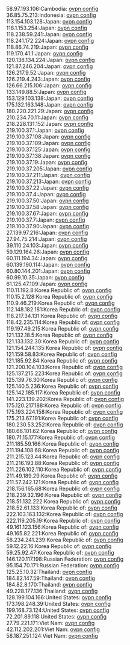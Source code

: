 58.97.193.106:Cambodia: [ovpn config](vpn/58_97_193_106.ovpn)  
36.85.75.213:Indonesia: [ovpn config](vpn/36_85_75_213.ovpn)  
113.154.103.128:Japan: [ovpn config](vpn/113_154_103_128.ovpn)  
118.1.153.254:Japan: [ovpn config](vpn/118_1_153_254.ovpn)  
118.238.59.241:Japan: [ovpn config](vpn/118_238_59_241.ovpn)  
118.241.172.224:Japan: [ovpn config](vpn/118_241_172_224.ovpn)  
118.86.74.219:Japan: [ovpn config](vpn/118_86_74_219.ovpn)  
119.170.41.1:Japan: [ovpn config](vpn/119_170_41_1.ovpn)  
120.138.134.224:Japan: [ovpn config](vpn/120_138_134_224.ovpn)  
121.87.246.204:Japan: [ovpn config](vpn/121_87_246_204.ovpn)  
126.217.9.52:Japan: [ovpn config](vpn/126_217_9_52.ovpn)  
126.219.4.243:Japan: [ovpn config](vpn/126_219_4_243.ovpn)  
126.66.215.106:Japan: [ovpn config](vpn/126_66_215_106.ovpn)  
133.149.88.5:Japan: [ovpn config](vpn/133_149_88_5.ovpn)  
153.129.103.138:Japan: [ovpn config](vpn/153_129_103_138.ovpn)  
175.132.163.148:Japan: [ovpn config](vpn/175_132_163_148.ovpn)  
180.220.221.29:Japan: [ovpn config](vpn/180_220_221_29.ovpn)  
210.234.70.11:Japan: [ovpn config](vpn/210_234_70_11.ovpn)  
218.228.131.152:Japan: [ovpn config](vpn/218_228_131_152.ovpn)  
219.100.37.1:Japan: [ovpn config](vpn/219_100_37_1.ovpn)  
219.100.37.108:Japan: [ovpn config](vpn/219_100_37_108.ovpn)  
219.100.37.109:Japan: [ovpn config](vpn/219_100_37_109.ovpn)  
219.100.37.125:Japan: [ovpn config](vpn/219_100_37_125.ovpn)  
219.100.37.138:Japan: [ovpn config](vpn/219_100_37_138.ovpn)  
219.100.37.19:Japan: [ovpn config](vpn/219_100_37_19.ovpn)  
219.100.37.205:Japan: [ovpn config](vpn/219_100_37_205.ovpn)  
219.100.37.211:Japan: [ovpn config](vpn/219_100_37_211.ovpn)  
219.100.37.213:Japan: [ovpn config](vpn/219_100_37_213.ovpn)  
219.100.37.22:Japan: [ovpn config](vpn/219_100_37_22.ovpn)  
219.100.37.4:Japan: [ovpn config](vpn/219_100_37_4.ovpn)  
219.100.37.50:Japan: [ovpn config](vpn/219_100_37_50.ovpn)  
219.100.37.58:Japan: [ovpn config](vpn/219_100_37_58.ovpn)  
219.100.37.67:Japan: [ovpn config](vpn/219_100_37_67.ovpn)  
219.100.37.7:Japan: [ovpn config](vpn/219_100_37_7.ovpn)  
219.100.37.90:Japan: [ovpn config](vpn/219_100_37_90.ovpn)  
27.139.97.216:Japan: [ovpn config](vpn/27_139_97_216.ovpn)  
27.94.75.214:Japan: [ovpn config](vpn/27_94_75_214.ovpn)  
39.110.24.103:Japan: [ovpn config](vpn/39_110_24_103.ovpn)  
59.129.164.26:Japan: [ovpn config](vpn/59_129_164_26.ovpn)  
60.111.194.34:Japan: [ovpn config](vpn/60_111_194_34.ovpn)  
60.139.190.114:Japan: [ovpn config](vpn/60_139_190_114.ovpn)  
60.80.144.201:Japan: [ovpn config](vpn/60_80_144_201.ovpn)  
60.99.10.35:Japan: [ovpn config](vpn/60_99_10_35.ovpn)  
61.125.47.109:Japan: [ovpn config](vpn/61_125_47_109.ovpn)  
110.11.192.8:Korea Republic of: [ovpn config](vpn/110_11_192_8.ovpn)  
110.15.2.128:Korea Republic of: [ovpn config](vpn/110_15_2_128.ovpn)  
110.9.46.219:Korea Republic of: [ovpn config](vpn/110_9_46_219.ovpn)  
112.148.182.181:Korea Republic of: [ovpn config](vpn/112_148_182_181.ovpn)  
118.217.34.131:Korea Republic of: [ovpn config](vpn/118_217_34_131.ovpn)  
118.42.235.114:Korea Republic of: [ovpn config](vpn/118_42_235_114.ovpn)  
119.197.49.215:Korea Republic of: [ovpn config](vpn/119_197_49_215.ovpn)  
121.132.18.5:Korea Republic of: [ovpn config](vpn/121_132_18_5.ovpn)  
121.133.132.30:Korea Republic of: [ovpn config](vpn/121_133_132_30.ovpn)  
121.154.244.135:Korea Republic of: [ovpn config](vpn/121_154_244_135.ovpn)  
121.159.58.83:Korea Republic of: [ovpn config](vpn/121_159_58_83.ovpn)  
121.185.92.84:Korea Republic of: [ovpn config](vpn/121_185_92_84.ovpn)  
121.200.104.103:Korea Republic of: [ovpn config](vpn/121_200_104_103.ovpn)  
125.137.215.223:Korea Republic of: [ovpn config](vpn/125_137_215_223.ovpn)  
125.139.76.30:Korea Republic of: [ovpn config](vpn/125_139_76_30.ovpn)  
125.140.5.236:Korea Republic of: [ovpn config](vpn/125_140_5_236.ovpn)  
125.142.185.117:Korea Republic of: [ovpn config](vpn/125_142_185_117.ovpn)  
141.223.139.202:Korea Republic of: [ovpn config](vpn/141_223_139_202.ovpn)  
175.120.217.188:Korea Republic of: [ovpn config](vpn/175_120_217_188.ovpn)  
175.193.224.158:Korea Republic of: [ovpn config](vpn/175_193_224_158.ovpn)  
175.213.67.191:Korea Republic of: [ovpn config](vpn/175_213_67_191.ovpn)  
180.230.53.252:Korea Republic of: [ovpn config](vpn/180_230_53_252.ovpn)  
180.66.101.62:Korea Republic of: [ovpn config](vpn/180_66_101_62.ovpn)  
180.71.15.177:Korea Republic of: [ovpn config](vpn/180_71_15_177.ovpn)  
211.185.59.166:Korea Republic of: [ovpn config](vpn/211_185_59_166.ovpn)  
211.194.108.68:Korea Republic of: [ovpn config](vpn/211_194_108_68.ovpn)  
211.215.123.44:Korea Republic of: [ovpn config](vpn/211_215_123_44.ovpn)  
211.216.193.88:Korea Republic of: [ovpn config](vpn/211_216_193_88.ovpn)  
211.226.102.110:Korea Republic of: [ovpn config](vpn/211_226_102_110.ovpn)  
211.49.189.29:Korea Republic of: [ovpn config](vpn/211_49_189_29.ovpn)  
211.57.242.121:Korea Republic of: [ovpn config](vpn/211_57_242_121.ovpn)  
218.156.165.68:Korea Republic of: [ovpn config](vpn/218_156_165_68.ovpn)  
218.239.32.196:Korea Republic of: [ovpn config](vpn/218_239_32_196.ovpn)  
218.51.132.222:Korea Republic of: [ovpn config](vpn/218_51_132_222.ovpn)  
218.52.61.133:Korea Republic of: [ovpn config](vpn/218_52_61_133.ovpn)  
222.103.163.132:Korea Republic of: [ovpn config](vpn/222_103_163_132.ovpn)  
222.119.205.19:Korea Republic of: [ovpn config](vpn/222_119_205_19.ovpn)  
49.161.123.156:Korea Republic of: [ovpn config](vpn/49_161_123_156.ovpn)  
49.165.82.221:Korea Republic of: [ovpn config](vpn/49_165_82_221.ovpn)  
58.234.241.239:Korea Republic of: [ovpn config](vpn/58_234_241_239.ovpn)  
59.12.22.16:Korea Republic of: [ovpn config](vpn/59_12_22_16.ovpn)  
59.25.92.47:Korea Republic of: [ovpn config](vpn/59_25_92_47.ovpn)  
146.120.117.198:Russian Federation: [ovpn config](vpn/146_120_117_198.ovpn)  
95.154.70.171:Russian Federation: [ovpn config](vpn/95_154_70_171.ovpn)  
125.25.10.32:Thailand: [ovpn config](vpn/125_25_10_32.ovpn)  
184.82.147.59:Thailand: [ovpn config](vpn/184_82_147_59.ovpn)  
184.82.8.170:Thailand: [ovpn config](vpn/184_82_8_170.ovpn)  
49.228.177.136:Thailand: [ovpn config](vpn/49_228_177_136.ovpn)  
128.199.104.166:United States: [ovpn config](vpn/128_199_104_166.ovpn)  
173.198.248.39:United States: [ovpn config](vpn/173_198_248_39.ovpn)  
199.168.73.124:United States: [ovpn config](vpn/199_168_73_124.ovpn)  
72.201.89.118:United States: [ovpn config](vpn/72_201_89_118.ovpn)  
27.79.221.171:Viet Nam: [ovpn config](vpn/27_79_221_171.ovpn)  
42.112.202.201:Viet Nam: [ovpn config](vpn/42_112_202_201.ovpn)  
58.187.251.124:Viet Nam: [ovpn config](vpn/58_187_251_124.ovpn)  
